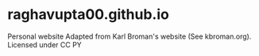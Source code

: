 # raghavupta00.github.io
Personal website
Adapted from Karl Broman's website (See kbroman.org). Licensed under CC PY
